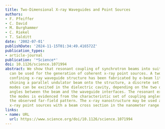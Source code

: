 ```yaml
---
title: Two-Dimensional X-ray Waveguides and Point Sources
authors:
- F. Pfeiffer
- C. David
- M. Burghammer
- C. Riekel
- T. Salditt
date: '2002-07-01'
publishDate: '2024-11-15T01:34:49.416572Z'
publication_types:
- article-journal
publication: '*Science*'
doi: 10.1126/science.1071994
abstract: We show that resonant coupling of synchrotron beams into suitable nanostructures
  can be used for the generation of coherent x-ray point sources. A two-dimensionally
  confining x-ray waveguide structure has been fabricated by e-beam lithography. By
  shining a parallel undulator beam onto the structure, a discrete set of resonant
  modes can be excited in the dielectric cavity, depending on the two orthogonal coupling
  angles between the beam and the waveguide interfaces. The resonant excitation of
  the modes is evidenced from the characteristic set of coupling angles as well as
  the observed far-field pattern. The x-ray nanostructure may be used as coherent
  x-ray point sources with a beam cross section in the nanometer range.
links:
- name: URL
  url: https://www.science.org/doi/10.1126/science.1071994
---
```

